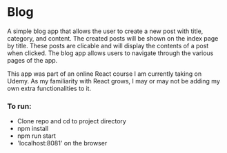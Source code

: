 # Blog

A simple blog app that allows the user to create a new post with title, category, and content. The created posts will be shown on the index page by title. These posts are clicable and will display the contents of a post when clicked. The blog app allows users to navigate through the various pages of the app.

This app was part of an online React course I am currently taking on Udemy. As my familiarity with React grows, I may or may not be adding my own extra functionalities to it.

### To run: 
- Clone repo and cd to project directory
- npm install
- npm run start
- 'localhost:8081' on the browser
